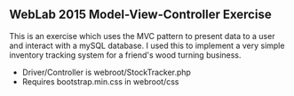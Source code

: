 ## WebLab 2015 Model-View-Controller Exercise ##

This is an exercise which uses the MVC pattern to present data to a user and interact with a mySQL database. I used this to implement a very simple inventory tracking system for a friend's wood turning business.

* Driver/Controller is webroot/StockTracker.php
* Requires bootstrap.min.css in webroot/css
